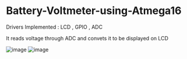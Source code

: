 # Battery-Voltmeter-using-Atmega16
Drivers Implemented : LCD , GPIO , ADC

It reads voltage through ADC and convets it to be displayed on LCD

![image](https://user-images.githubusercontent.com/103974340/227805115-c2a6c2e2-a0fe-468e-8496-aba0673f4f7c.png)
![image](https://user-images.githubusercontent.com/103974340/227805150-ed9dbb65-ad00-4371-a5b8-7b4e47c1ac78.png)


